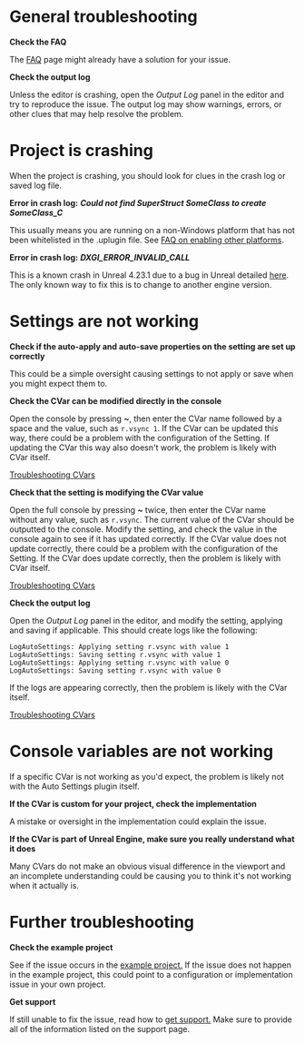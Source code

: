 # General troubleshooting

**Check the FAQ**

The [FAQ](/faq/) page might already have a solution for your issue.

**Check the output log**

Unless the editor is crashing, open the *Output Log* panel in the editor and try to reproduce the issue.
The output log may show warnings, errors, or other clues that may help resolve the problem.

# Project is crashing

When the project is crashing, you should look for clues in the crash log or saved log file.

**Error in crash log:** ***Could not find SuperStruct SomeClass to create SomeClass_C***

This usually means you are running on a non-Windows platform that has not been whitelisted in the .uplugin file.
See [FAQ on enabling other platforms](/faq/#does-auto-settings-work-on-platforms-other-than-windows).

**Error in crash log:** ***DXGI_ERROR_INVALID_CALL***

This is a known crash in Unreal 4.23.1 due to a bug in Unreal detailed [here](https://issues.unrealengine.com/issue/UE-81742).
The only known way to fix this is to change to another engine version.

# Settings are not working

**Check if the auto-apply and auto-save properties on the setting are set up correctly**

This could be a simple oversight causing settings to not apply or save when you might expect them to.

**Check the CVar can be modified directly in the console**

Open the console by pressing **~**, then enter the CVar name followed by a space and the value, such as `r.vsync 1`.
If the CVar can be updated this way, there could be a problem with the configuration of the Setting.
If updating the CVar this way also doesn't work, the problem is likely with CVar itself.

[Troubleshooting CVars](/troubleshooting/#console-variables-are-not-working)

**Check that the setting is modifying the CVar value**

Open the full console by pressing **~** twice, then enter the CVar name without any value, such as `r.vsync`.
The current value of the CVar should be outputted to the console. Modify the setting, and check the value in the console again to see if it has updated correctly.
If the CVar value does not update correctly, there could be a problem with the configuration of the Setting.
If the CVar does update correctly, then the problem is likely with CVar itself.

[Troubleshooting CVars](/troubleshooting/#console-variables-are-not-working)

**Check the output log**

Open the *Output Log* panel in the editor, and modify the setting, applying and saving if applicable.
This should create logs like the following:
```
LogAutoSettings: Applying setting r.vsync with value 1
LogAutoSettings: Saving setting r.vsync with value 1
LogAutoSettings: Applying setting r.vsync with value 0
LogAutoSettings: Saving setting r.vsync with value 0
```
If the logs are appearing correctly, then the problem is likely with the CVar itself.

[Troubleshooting CVars](/troubleshooting/#console-variables-are-not-working)

# Console variables are not working

If a specific CVar is not working as you'd expect, the problem is likely not with the Auto Settings plugin itself.

**If the CVar is custom for your project, check the implementation**

A mistake or oversight in the implementation could explain the issue.

**If the CVar is part of Unreal Engine, make sure you really understand what it does**

Many CVars do not make an obvious visual difference in the viewport and an incomplete understanding could be causing you to think it's not working when it actually is.

# Further troubleshooting

**Check the example project**

See if the issue occurs in the [example project.](/example-project/)
If the issue does not happen in the example project, this could point to a configuration or implementation issue in your own project.

**Get support**

If still unable to fix the issue, read how to [get support.](/support/)
Make sure to provide all of the information listed on the support page.